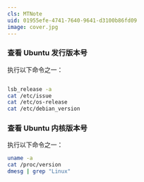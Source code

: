 ```yaml
---
cls: MTNote
uid: 01955efe-4741-7640-9641-d3100b86fd09
image: cover.jpg
---
```



### 查看 Ubuntu 发行版本号

执行以下命令之一：

```bash

lsb_release -a
cat /etc/issue
cat /etc/os-release
cat /etc/debian_version
```

### 查看 Ubuntu 内核版本号

执行以下命令之一：

```bash
uname -a
cat /proc/version
dmesg | grep "Linux"
```
